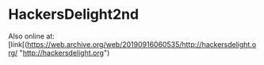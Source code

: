 # HackersDelight2nd

Also online at: [link[(https://web.archive.org/web/20190916060535/http://hackersdelight.org/ "http://hackersdelight.org")


